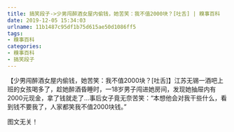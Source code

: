 ```yaml
---
title: 搞笑段子->少男闯醉酒女屋内偷钱，她苦笑：我不值2000块？[吐舌] | 糗事百科
date: 2019-12-05 15:34:03
urlname: 11b1487c95df1b75d615ae50d1086ff5
tags: 
- 糗事百科
categories:
- 糗事百科
- 搞笑段子
---
```

【少男闯醉酒女屋内偷钱，她苦笑：我不值2000块？[吐舌]】江苏无锡一酒吧上班的女孩喝多了，趁她醉酒昏睡时，一18岁男子闯进她房间，发现她抽屉内有2000元现金，拿了钱就走了…事后女子竟无奈苦笑：“本想他会对我干些什么，看到钱不要我了，人家都笑我不值2000块钱。”

图文无关！


